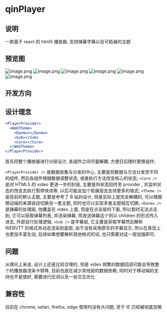 # qinPlayer

## 说明

一款基于 react 的 html5 播放器, 支持弹幕字幕以及可拓展的主题

## 预览图

![image.png](https://i.loli.net/2020/04/16/16otDOXuEJ5ypc3.png)
![image.png](https://i.loli.net/2020/04/16/dmwfZPcRJUrD319.png)
![image.png](https://i.loli.net/2020/04/16/13bpmto6xlANOv9.png)
![image.png](https://i.loli.net/2020/04/16/ubLEfJrSwUI5ODx.png)
![image.png](https://i.loli.net/2020/04/16/Y3Hli45PXJ1at2h.png)
![image.png](https://i.loli.net/2020/04/16/i1Zm4gphxy2CPOk.png)

## 开发方向

## 设计理念

```jsx
<PlayerProvider>
  <WebTheme>
    <Danmu></Danmu>
    <Sub></Sub>
    <Core></Core>
  </WebTheme>
</PlayerProvider>
```

首先将整个播放器进行分层设计, 各组件之间尽量解耦, 方便日后随时更换组件;

`<PlayerProvider />` 是数据收集与分发的中心, 主要是将数据与方法分发至不同的组件, 然后各组件根据数据调整状态, 或者执行方法改变核心的状态;
`<Core />` 是对 HTML5 的 video 更进一步的封装, 主要是将状态回传至 provider , 并监听状态的改变去执行暂停快进等, 以后可能会加个拓展层去支持更多的格式;
`<Theme />` 是目前的默认主题, 主要是参考了 B 站的设计, 但是实际上是完全解耦的, 可以根据移动端的来源自动切换另一套主题, 同时也可以实现多套主题相互切换;
`<Danmu />` 是弹幕的处理层, 他覆盖在 video 上面, 但是在点击层的下面, 所以暂时无法点击到, 它可以获取弹幕列表, 并渲染弹幕, 而发送弹幕这个则以 children 的形式传入进去, 外部自行处理逻辑,
`<Sub />` 是字幕层, 它主要是获取字幕然后解析 WEBVTT 的格式并动态渲染到底部, 由于没有采用原生的字幕显示, 所以在表现上也更加丰富生动, 后续如果想要解析其他格式的话, 也只需要对这一层加强即可;

## 问题

从理论上来说, 设计上还是比较合理的, 但是 video 频繁的数据回调可能会导致整个的播放器渲染卡顿等, 目前也是在减少其他层的数据依赖, 同时对于移动端的支持也不是很好, 需要进行压测以及一些交互优化

## 兼容性

目前在 chrome, safari, firefox, edge 使用均没有大问题, 至于 IE 已经被彻底忽略
